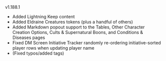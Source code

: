 v1.188.1

- Added Lightning Keep content
- Added Eldraine Creatures tokens (plus a handful of others)
- Added Markdown popout support to the Tables, Other Character Creation Options, Cults & Supernatural Boons, and Conditions & Diseases pages
- Fixed DM Screen Initiative Tracker randomly re-ordering initiative-sorted player rows when updating player name
- (Fixed typos/added tags)
